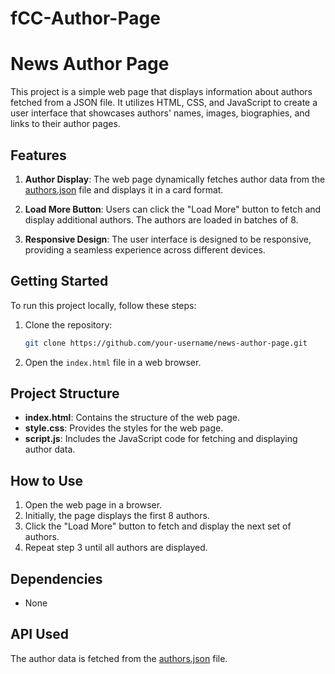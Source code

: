 # fCC-Author-Page

# News Author Page

This project is a simple web page that displays information about authors fetched from a JSON file. It utilizes HTML, CSS, and JavaScript to create a user interface that showcases authors' names, images, biographies, and links to their author pages.

## Features

1. **Author Display**: The web page dynamically fetches author data from the [authors.json](https://cdn.freecodecamp.org/curriculum/news-author-page/authors.json) file and displays it in a card format.

2. **Load More Button**: Users can click the "Load More" button to fetch and display additional authors. The authors are loaded in batches of 8.

3. **Responsive Design**: The user interface is designed to be responsive, providing a seamless experience across different devices.

## Getting Started

To run this project locally, follow these steps:

1. Clone the repository:

   ```bash
   git clone https://github.com/your-username/news-author-page.git
   ```

2. Open the `index.html` file in a web browser.

## Project Structure

- **index.html**: Contains the structure of the web page.
- **style.css**: Provides the styles for the web page.
- **script.js**: Includes the JavaScript code for fetching and displaying author data.

## How to Use

1. Open the web page in a browser.
2. Initially, the page displays the first 8 authors.
3. Click the "Load More" button to fetch and display the next set of authors.
4. Repeat step 3 until all authors are displayed.

## Dependencies

- None

## API Used

The author data is fetched from the [authors.json](https://cdn.freecodecamp.org/curriculum/news-author-page/authors.json) file.
